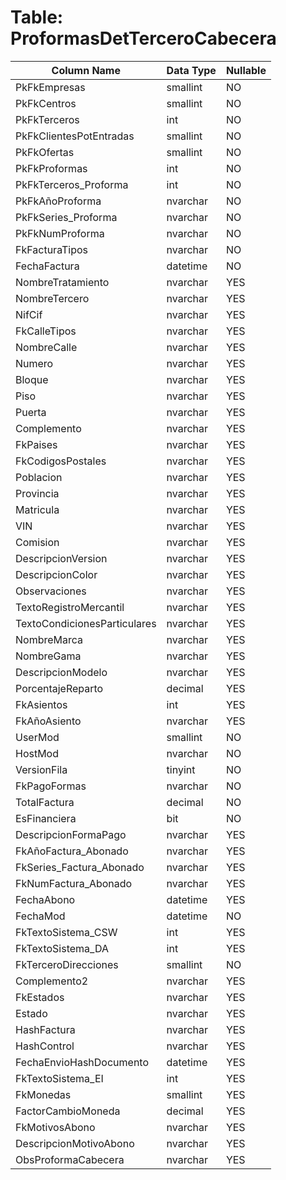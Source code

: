 # Table: ProformasDetTerceroCabecera

| Column Name | Data Type | Nullable |
|-------------|-----------|----------|
| PkFkEmpresas | smallint | NO |
| PkFkCentros | smallint | NO |
| PkFkTerceros | int | NO |
| PkFkClientesPotEntradas | smallint | NO |
| PkFkOfertas | smallint | NO |
| PkFkProformas | int | NO |
| PkFkTerceros_Proforma | int | NO |
| PkFkAñoProforma | nvarchar | NO |
| PkFkSeries_Proforma | nvarchar | NO |
| PkFkNumProforma | nvarchar | NO |
| FkFacturaTipos | nvarchar | NO |
| FechaFactura | datetime | NO |
| NombreTratamiento | nvarchar | YES |
| NombreTercero | nvarchar | YES |
| NifCif | nvarchar | YES |
| FkCalleTipos | nvarchar | YES |
| NombreCalle | nvarchar | YES |
| Numero | nvarchar | YES |
| Bloque | nvarchar | YES |
| Piso | nvarchar | YES |
| Puerta | nvarchar | YES |
| Complemento | nvarchar | YES |
| FkPaises | nvarchar | YES |
| FkCodigosPostales | nvarchar | YES |
| Poblacion | nvarchar | YES |
| Provincia | nvarchar | YES |
| Matricula | nvarchar | YES |
| VIN | nvarchar | YES |
| Comision | nvarchar | YES |
| DescripcionVersion | nvarchar | YES |
| DescripcionColor | nvarchar | YES |
| Observaciones | nvarchar | YES |
| TextoRegistroMercantil | nvarchar | YES |
| TextoCondicionesParticulares | nvarchar | YES |
| NombreMarca | nvarchar | YES |
| NombreGama | nvarchar | YES |
| DescripcionModelo | nvarchar | YES |
| PorcentajeReparto | decimal | YES |
| FkAsientos | int | YES |
| FkAñoAsiento | nvarchar | YES |
| UserMod | smallint | NO |
| HostMod | nvarchar | NO |
| VersionFila | tinyint | NO |
| FkPagoFormas | nvarchar | NO |
| TotalFactura | decimal | NO |
| EsFinanciera | bit | NO |
| DescripcionFormaPago | nvarchar | YES |
| FkAñoFactura_Abonado | nvarchar | YES |
| FkSeries_Factura_Abonado | nvarchar | YES |
| FkNumFactura_Abonado | nvarchar | YES |
| FechaAbono | datetime | YES |
| FechaMod | datetime | NO |
| FkTextoSistema_CSW | int | YES |
| FkTextoSistema_DA | int | YES |
| FkTerceroDirecciones | smallint | NO |
| Complemento2 | nvarchar | YES |
| FkEstados | nvarchar | YES |
| Estado | nvarchar | YES |
| HashFactura | nvarchar | YES |
| HashControl | nvarchar | YES |
| FechaEnvioHashDocumento | datetime | YES |
| FkTextoSistema_EI | int | YES |
| FkMonedas | smallint | YES |
| FactorCambioMoneda | decimal | YES |
| FkMotivosAbono | nvarchar | YES |
| DescripcionMotivoAbono | nvarchar | YES |
| ObsProformaCabecera | nvarchar | YES |

